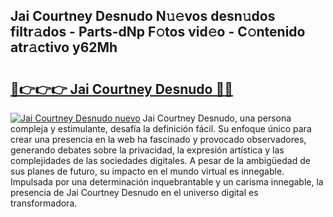 ## Jai Courtney Desnudo N𝚞𝚎vos desn𝚞dos filtr𝚊dos - Parts-dNp F𝚘tos vid𝚎o - C𝚘ntenido atr𝚊ctivo y62Mh

# <h2><a href="http://mb605vd.tromn.icu/?c=Jai+Courtney+Desnudo">🔗👉👉👉 Jai Courtney Desnudo 🔗🔗</a></h2>

[![Jai Courtney Desnudo nuevo](https://i.imgur.com/pEAQMta.gif)](http://mb605vd.tromn.icu/?c=Jai+Courtney+Desnudo)
Jai Courtney Desnudo, una persona compleja y estimulante, desafía la definición fácil. Su enfoque único para crear una presencia en la web ha fascinado y provocado observadores, generando debates sobre la privacidad, la expresión artística y las complejidades de las sociedades digitales. A pesar de la ambigüedad de sus planes de futuro, su impacto en el mundo virtual es innegable. Impulsada por una determinación inquebrantable y un carisma innegable, la presencia de Jai Courtney Desnudo en el universo digital es transformadora.
